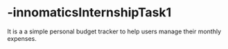# -innomaticsInternshipTask1
It is a a simple personal budget tracker to help users manage their monthly expenses.
